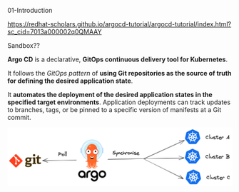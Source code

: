 01-Introduction

https://redhat-scholars.github.io/argocd-tutorial/argocd-tutorial/index.html?sc_cid=7013a000002q0QMAAY

Sandbox??

**Argo CD** is a declarative, **GitOps continuous delivery tool for Kubernetes**.

It follows the _GitOps pattern_ of **using Git repositories as the source of truth for defining the desired application state**.

It **automates the deployment of the desired application states in the specified target environments**. 
Application deployments can track updates to branches, tags, or be pinned to a specific version of manifests at a Git commit.

![argocd-sync-flow.png](img%2Fargocd-sync-flow.png)

